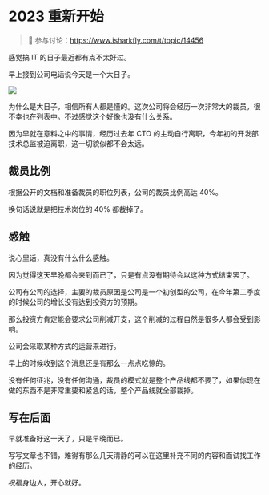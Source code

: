 # 2023 重新开始

> 🔔 参与讨论：https://www.isharkfly.com/t/topic/14456

感觉搞 IT 的日子最近都有点不太好过。

早上接到公司电话说今天是一个大日子。

![](https://cdn.isharkfly.com/com-isharkfly-www/discourse-uploads/optimized/2X/8/8a06ade0bace4c0e74c0a60ba8843867e28fcaf5_2_690x362.jpeg)

为什么是大日子，相信所有人都是懂的。这次公司将会经历一次非常大的裁员，很不幸也在列表中。不过感觉这个好像也没有什么关系。

因为早就在意料之中的事情，经历过去年 CTO 的主动自行离职，今年初的开发部技术总监被迫离职，这一切貌似都不会太远。

## 裁员比例

根据公开的文档和准备裁员的职位列表，公司的裁员比例高达 40%。

换句话说就是把技术岗位的 40% 都裁掉了。

## 感触

说心里话，真没有什么什么感触。

因为觉得这天早晚都会来到而已了，只是有点没有期待会以这种方式结束罢了。

公司有公司的选择，主要的裁员原因是公司是一个初创型的公司，在今年第二季度的时候公司的增长没有达到投资方的预期。

那么投资方肯定能会要求公司削减开支，这个削减的过程自然是很多人都会受到影响。

公司会采取某种方式的运营来进行。

早上的时候收到这个消息还是有那么一点点吃惊的。

没有任何征兆，没有任何沟通，裁员的模式就是整个产品线都不要了，如果你现在做的东西不是非常重要和紧急的话，整个产品线就全部裁掉。

## 写在后面

早就准备好这一天了，只是早晚而已。

写写文章也不错，难得有那么几天清静的可以在这里补充不同的内容和面试找工作的经历。

祝福身边人，开心就好。